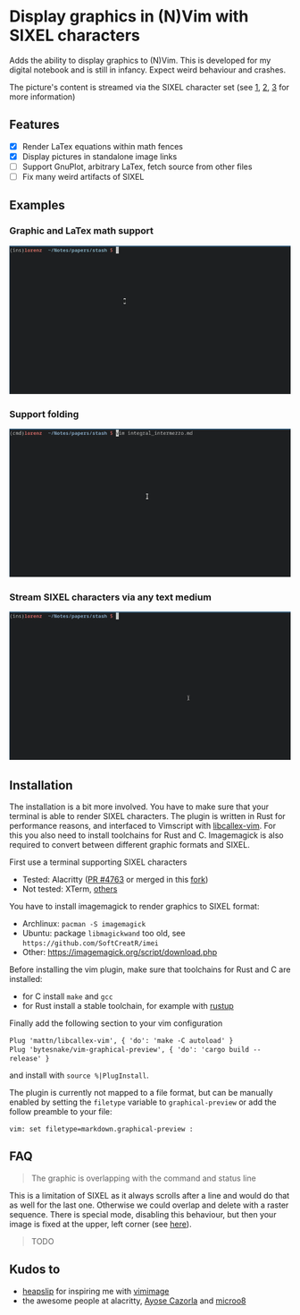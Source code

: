 # Display graphics in (N)Vim with SIXEL characters

Adds the ability to display graphics to (N)Vim. This is developed for my digital notebook and is still in infancy. Expect weird behaviour and crashes.

The picture's content is streamed via the SIXEL character set (see [1](https://saitoha.github.io/libsixel/), [2](https://en.wikipedia.org/wiki/Sixel), [3](https://www.vt100.net/docs/vt3xx-gp/chapter14.html) for more information) 

## Features

 - [x] Render LaTex equations within math fences
 - [x] Display pictures in standalone image links
 - [ ] Support GnuPlot, arbitrary LaTex, fetch source from other files
 - [ ] Fix many weird artifacts of SIXEL

## Examples

### Graphic and LaTex math support

![Sample of pictures and equations](artifacts.gif)

### Support folding

![Support for folding](folding.gif)

### Stream SIXEL characters via any text medium

![Access through SSH](remote-display.gif)



## Installation

The installation is a bit more involved. You have to make sure that your terminal is able to render SIXEL characters. The plugin is written in Rust for performance reasons, and interfaced to Vimscript with [libcallex-vim](https://github.com/mattn/libcallex-vim). For this you also need to install toolchains for Rust and C. Imagemagick is also required to convert between different graphic formats and SIXEL.

First use a terminal supporting SIXEL characters

 * Tested: Alacritty ([PR #4763](https://github.com/alacritty/alacritty/pull/4763) or merged in this [fork](https://github.com/microo8/alacritty-sixel)) 
 * Not tested: XTerm, [others](https://saitoha.github.io/libsixel/)

You have to install imagemagick to render graphics to SIXEL format:

 * Archlinux: `pacman -S imagemagick`
 * Ubuntu: package `libmagickwand` too old, see `https://github.com/SoftCreatR/imei`
 * Other: https://imagemagick.org/script/download.php

Before installing the vim plugin, make sure that toolchains for Rust and C are installed:

 * for C install `make` and `gcc`
 * for Rust install a stable toolchain, for example with [rustup](https://rustup.rs/)

Finally add the following section to your vim configuration
```
Plug 'mattn/libcallex-vim', { 'do': 'make -C autoload' }
Plug 'bytesnake/vim-graphical-preview', { 'do': 'cargo build --release' }
```

and install with `source %|PlugInstall`.

The plugin is currently not mapped to a file format, but can be manually enabled by setting the `filetype` variable to `graphical-preview` or add the follow preamble to your file:

```vim
vim: set filetype=markdown.graphical-preview :
```

## FAQ

 > The graphic is overlapping with the command and status line

This is a limitation of SIXEL as it always scrolls after a line and would do that as well for the last one. Otherwise we could overlap and delete with a raster sequence. There is special mode, disabling this behaviour, but then your image is fixed at the upper, left corner (see [here](https://gitlab.com/AutumnMeowMeow/jexer/-/issues/61)).

 > TODO

## Kudos to

 - [heapslip](https://github.com/heapslip) for inspiring me with [vimimage](https://www.youtube.com/watch?v=cnt9mPOjrLg)
 - the awesome people at alacritty, [Ayose Cazorla](https://github.com/alacritty/alacritty/pull/4763) and [microo8](https://github.com/microo8/alacritty-sixel)
